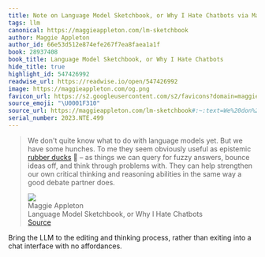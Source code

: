 ```yaml
---
title: Note on Language Model Sketchbook, or Why I Hate Chatbots via Maggie Appleton
tags: llm
canonical: https://maggieappleton.com/lm-sketchbook
author: Maggie Appleton
author_id: 66e53d512e874efe267f7ea8faea1a1f
book: 28937408
book_title: Language Model Sketchbook, or Why I Hate Chatbots
hide_title: true
highlight_id: 547426992
readwise_url: https://readwise.io/open/547426992
image: https://maggieappleton.com/og.png
favicon_url: https://s2.googleusercontent.com/s2/favicons?domain=maggieappleton.com
source_emoji: "\U0001F310"
source_url: https://maggieappleton.com/lm-sketchbook#:~:text=We%20don%27t%20quite,debate%20partner%20does.
serial_number: 2023.NTE.499
---
```

> We don't quite know what to do with language models yet. But we have some hunches. To me they seem obviously useful as epistemic [rubber ducks](https://en.wikipedia.org/wiki/Rubber_duck_debugging) 🐥 – as things we can query for fuzzy answers, bounce ideas off, and think through problems with. They can help strengthen our own critical thinking and reasoning abilities in the same way a good debate partner does.
> <div class="quoteback-footer"><div class="quoteback-avatar"><img class="mini-favicon" src="https://s2.googleusercontent.com/s2/favicons?domain=maggieappleton.com"></div><div class="quoteback-metadata"><div class="metadata-inner"><span style="display:none">FROM:</span><div aria-label="Maggie Appleton" class="quoteback-author"> Maggie Appleton</div><div aria-label="Language Model Sketchbook, or Why I Hate Chatbots" class="quoteback-title"> Language Model Sketchbook, or Why I Hate Chatbots</div></div></div><div class="quoteback-backlink"><a target="_blank" aria-label="go to the full text of this quotation" rel="noopener" href="https://maggieappleton.com/lm-sketchbook#:~:text=We%20don%27t%20quite,debate%20partner%20does." class="quoteback-arrow"> Source</a></div></div>

Bring the LLM to the editing and thinking process, rather than exiting into a chat interface with no affordances.